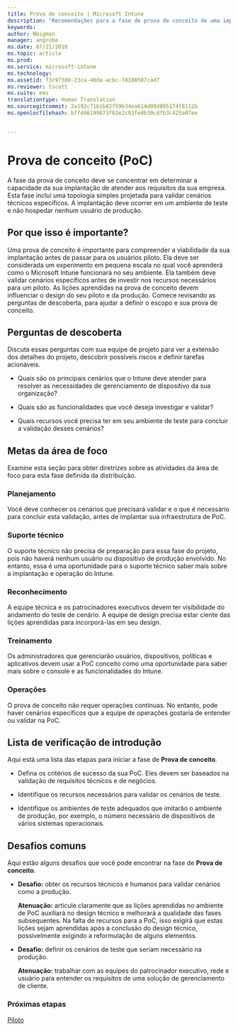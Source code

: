 ```yaml
---
title: Prova de conceito | Microsoft Intune
description: "Recomendações para a fase de prova de conceito de uma implantação do Intune."
keywords: 
author: Nbigman
manager: angrobe
ms.date: 07/21/2016
ms.topic: article
ms.prod: 
ms.service: microsoft-intune
ms.technology: 
ms.assetid: f3c97380-23ca-40da-acbc-78108507cad7
ms.reviewer: tscott
ms.suite: ems
translationtype: Human Translation
ms.sourcegitcommit: 2a192c71b1b82f59b34ea614d09d895174f8112b
ms.openlocfilehash: bffd46199873f01e2c03fe8b30cdfb3c425a07ee


---
```


# Prova de conceito (PoC)
A fase da prova de conceito deve se concentrar em determinar a capacidade da sua implantação de atender aos requisitos da sua empresa. Esta fase inclui uma topologia simples projetada para validar cenários técnicos específicos.  A implantação deve ocorrer em um ambiente de teste e não hospedar nenhum usuário de produção.

## Por que isso é importante?
Uma prova de conceito é importante para compreender a viabilidade da sua implantação antes de passar para os usuários piloto. Ela deve ser considerada um experimento em pequena escala no qual você aprenderá como o Microsoft Intune funcionará no seu ambiente. Ela também deve validar cenários específicos antes de investir nos recursos necessários para um piloto. As lições aprendidas na prova de conceito devem influenciar o design do seu piloto e da produção.
Comece revisando as perguntas de descoberta, para ajudar a definir o escopo e sua prova de conceito.

## Perguntas de descoberta
Discuta essas perguntas com sua equipe de projeto para ver a extensão dos detalhes do projeto, descobrir possíveis riscos e definir tarefas acionáveis.

-   Quais são os principais cenários que o Intune deve atender para resolver as necessidades de gerenciamento de dispositivo da sua organização?

-   Quais são as funcionalidades que você deseja investigar e validar?

-   Quais recursos você precisa ter em seu ambiente de teste para concluir a validação desses cenários?

## Metas da área de foco
Examine esta seção para obter diretrizes sobre as atividades da área de foco para esta fase definida da distribuição.

### Planejamento
Você deve conhecer os cenários que precisará validar e o que é necessário para concluir esta validação, antes de implantar sua infraestrutura de PoC.

### Suporte técnico
O suporte técnico não precisa de preparação para essa fase do projeto, pois não haverá nenhum usuário ou dispositivo de produção envolvido. No entanto, essa é uma oportunidade para o suporte técnico saber mais sobre a implantação e operação do Intune.

### Reconhecimento
A equipe técnica e os patrocinadores executivos devem ter visibilidade do andamento do teste de cenário. A equipe de design precisa estar ciente das lições aprendidas para incorporá-las em seu design.

### Treinamento
Os administradores que gerenciarão usuários, dispositivos, políticas e aplicativos devem usar a PoC conceito como uma oportunidade para saber mais sobre o console e as funcionalidades do Intune.

### Operações
O prova de conceito não requer operações contínuas. No entanto, pode haver cenários específicos que a equipe de operações gostaria de entender ou validar na PoC.

## Lista de verificação de introdução
Aqui está uma lista das etapas para iniciar a fase de **Prova de conceito**.

-   Defina os critérios de sucesso da sua PoC. Eles devem ser baseados na validação de requisitos técnicos e de negócios.

-   Identifique os recursos necessários para validar os cenários de teste.

-   Identifique os ambientes de teste adequados que imitarão o ambiente de produção, por exemplo, o número necessário de dispositivos de vários sistemas operacionais.

## Desafios comuns
Aqui estão alguns desafios que você pode encontrar na fase de **Prova de conceito**.

-   **Desafio:** obter os recursos técnicos e humanos para validar cenários como a produção.

    **Atenuação:** articule claramente que as lições aprendidas no ambiente de PoC auxiliará no design técnico e melhorará a qualidade das fases subsequentes. Na falta de recursos para a PoC, isso exigirá que estas lições sejam aprendidas após a conclusão do design técnico, possivelmente exigindo a reformulação de alguns elementos.

-   **Desafio:** definir os cenários de teste que seriam necessário na produção.

    **Atenuação:** trabalhar com as equipes do patrocinador executivo, rede e usuário para entender os requisitos de uma solução de gerenciamento de cliente.

### Próximas etapas
[Piloto](pilot.md)



<!--HONumber=Jul16_HO4-->


